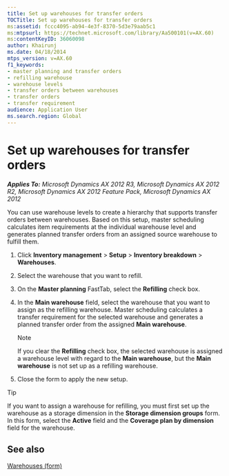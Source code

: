 ```yaml
---
title: Set up warehouses for transfer orders
TOCTitle: Set up warehouses for transfer orders
ms:assetid: fccc4095-ab94-4e3f-8370-5d3e79aab5c1
ms:mtpsurl: https://technet.microsoft.com/library/Aa500101(v=AX.60)
ms:contentKeyID: 36060098
author: Khairunj
ms.date: 04/18/2014
mtps_version: v=AX.60
f1_keywords:
- master planning and transfer orders
- refilling warehouse
- warehouse levels
- transfer orders between warehouses
- transfer orders
- transfer requirement
audience: Application User
ms.search.region: Global
---
```


# Set up warehouses for transfer orders 


_**Applies To:** Microsoft Dynamics AX 2012 R3, Microsoft Dynamics AX 2012 R2, Microsoft Dynamics AX 2012 Feature Pack, Microsoft Dynamics AX 2012_

You can use warehouse levels to create a hierarchy that supports transfer orders between warehouses. Based on this setup, master scheduling calculates item requirements at the individual warehouse level and generates planned transfer orders from an assigned source warehouse to fulfill them.

1.  Click **Inventory management** \> **Setup** \> **Inventory breakdown** \> **Warehouses**.

2.  Select the warehouse that you want to refill.

3.  On the **Master planning** FastTab, select the **Refilling** check box.

4.  In the **Main warehouse** field, select the warehouse that you want to assign as the refilling warehouse. Master scheduling calculates a transfer requirement for the selected warehouse and generates a planned transfer order from the assigned **Main warehouse**.
    

    > [!NOTE]
    > <P>If you clear the <STRONG>Refilling</STRONG> check box, the selected warehouse is assigned a warehouse level with regard to the <STRONG>Main warehouse</STRONG>, but the <STRONG>Main warehouse</STRONG> is not set up as a refilling warehouse.</P>



5.  Close the form to apply the new setup.


> [!TIP]
> <P>If you want to assign a warehouse for refilling, you must first set up the warehouse as a storage dimension in the <STRONG>Storage dimension groups</STRONG> form. In this form, select the <STRONG>Active</STRONG> field and the <STRONG>Coverage plan by dimension</STRONG> field for the warehouse.</P>



## See also

[Warehouses (form)](https://technet.microsoft.com/library/aa620570\(v=ax.60\))

  


